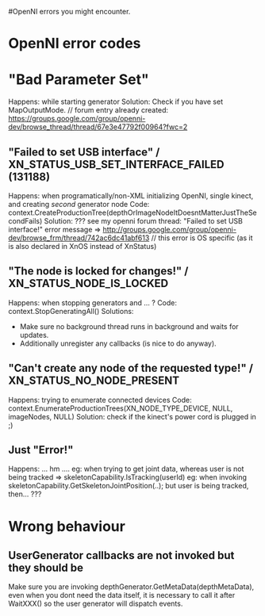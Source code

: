 #OpenNI errors you might encounter.

# OpenNI error codes #

# "Bad Parameter Set" #
Happens: while starting generator
Solution: Check if you have set MapOutputMode.
// forum entry already created: https://groups.google.com/group/openni-dev/browse_thread/thread/67e3e47792f00964?fwc=2

## "Failed to set USB interface" / XN\_STATUS\_USB\_SET\_INTERFACE\_FAILED (131188) ##
Happens: when programatically/non-XML initializing OpenNI, single kinect, and creating _second_ generator node
Code: context.CreateProductionTree(depthOrImageNodeItDoesntMatterJustTheSecondFails)
Solution: ???
see my openni forum thread: "Failed to set USB interface!" error message => http://groups.google.com/group/openni-dev/browse_frm/thread/742ac6dc41abf613
// this error is OS specific (as it is also declared in XnOS instead of XnStatus)

## "The node is locked for changes!" / XN\_STATUS\_NODE\_IS\_LOCKED ##
Happens: when stopping generators and ... ?
Code: context.StopGeneratingAll()
Solutions:
  * Make sure no background thread runs in background and waits for updates.
  * Additionally unregister any callbacks (is nice to do anyway).

## "Can't create any node of the requested type!" / XN\_STATUS\_NO\_NODE\_PRESENT ##
Happens: trying to enumerate connected devices
Code: context.EnumerateProductionTrees(XN\_NODE\_TYPE\_DEVICE, NULL, imageNodes, NULL)
Solution: check if the kinect's power cord is plugged in ;)

## Just "Error!" ##
Happens: ... hm ....
eg: when trying to get joint data, whereas user is not being tracked => skeletonCapability.IsTracking(userId)
eg: when invoking skeletonCapability.GetSkeletonJointPosition(..); but user is being tracked, then... ???

# Wrong behaviour #

## UserGenerator callbacks are not invoked but they should be ##
Make sure you are invoking depthGenerator.GetMetaData(depthMetaData), even when you dont need the data itself,
it is necessary to call it after WaitXXX() so the user generator will dispatch events.